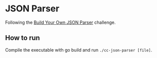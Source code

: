 # JSON Parser

Following the [Build Your Own JSON Parser](https://codingchallenges.fyi/challenges/challenge-json-parser) challenge.

## How to run
Compile the executable with go build and run `./cc-json-parser [file]`.